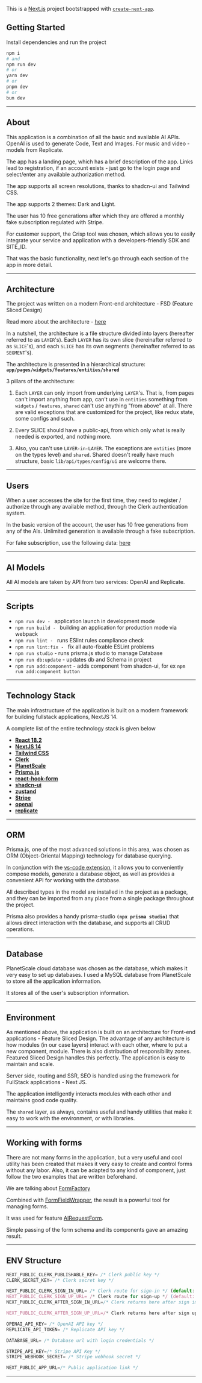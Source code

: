 This is a [Next.js](https://nextjs.org/) project bootstrapped with [`create-next-app`](https://github.com/vercel/next.js/tree/canary/packages/create-next-app).

## Getting Started

Install dependencies and run the project

```bash
npm i
# and
npm run dev
# or
yarn dev
# or
pnpm dev
# or
bun dev
```
----

## About

This application is a combination of all the basic and available AI APIs. OpenAI is used to generate Code, Text and Images. For music and video - models from Replicate. 

The app has a landing page, which has a brief description of the app. Links lead to registration, if an account exists - just go to the login page and select/enter any available authorization method. 

The app supports all screen resolutions, thanks to shadcn-ui and Tailwind CSS.

The app supports 2 themes: Dark and Light.

The user has 10 free generations after which they are offered a monthly fake subscription regulated with Stripe.

For customer support, the Crisp tool was chosen, which allows you to easily integrate your service and application with a developers-friendly SDK and SITE_ID.

That was the basic functionality, next let's go through each section of the app in more detail.

----

## Architecture

The project was written on a modern Front-end architecture - FSD (Feature Sliced Design)

Read more about the architecture - [here](https://feature-sliced.design/docs/get-started/overview)

In a nutshell, the architecture is a file structure divided into layers (hereafter referred to as `LAYER`'s). Each `LAYER` has its own slice (hereinafter referred to as `SLICE`'s), and each `SLICE` has its own segments (hereinafter referred to as `SEGMENT`'s).

The architecture is presented in a hierarchical structure: **`app/pages/widgets/features/entities/shared`**

3 pillars of the architecture:

1) Each `LAYER` can only import from underlying `LAYER`'s. That is, from pages can't import anything from app, can't use in `entities` something from `widgets` / `features`, `shared` can't use anything "from above" at all. There are valid exceptions that are customized for the project, like redux state, some configs and such.

2) Every SLICE should have a public-api, from which only what is really needed is exported, and nothing more.

3) Also, you can't use `LAYER-in-LAYER`. The exceptions are `entities` (more on the types level) and `shared`. Shared doesn't really have much structure, basic `lib/api/types/config/ui` are welcome there. 

----

## Users
When a user accesses the site for the first time, they need to register / authorize through any available method, through the Clerk authentication system.

In the basic version of the account, the user has 10 free generations from any of the AIs. Unlimited generation is available through a fake subscription.

For fake subscription, use the following data: [here](/docs/subsciption.md)

----

## AI Models

All AI models are taken by API from two services: OpenAI and Replicate.

----

## Scripts

- `npm run dev - ` application launch in development mode
- `npm run build - ` building an application for production mode via webpack
- `npm run lint - ` runs ESlint rules compliance check
- `npm run lint:fix - ` fix all auto-fixable ESLint problems
- `npm run studio` - runs prisma.js studio to manage Database
- `npm run db:update` - updates db and Schema in project
- `npm run add:component` - adds component from shadcn-ui, for ex `npm run add:component button`

----

## Technology Stack

The main infrastructure of the application is built on a modern framework for building fullstack applications, NextJS 14. 

A complete list of the entire technology stack is given below

- **[React 18.2](https://react.dev/learn)**
- **[NextJS 14](https://nextjs.org/docs)**
- **[Tailwind CSS](https://tailwindcss.com/docs/installation)**
- **[Clerk](https://clerk.com/docs/quickstarts/nextjs)**
- **[PlanetScale](https://planetscale.com/docs/concepts/what-is-planetscale)**
- **[Prisma.js](https://www.prisma.io/docs/getting-started)**
- **[react-hook-form](https://react-hook-form.com/get-started)**
- **[shadcn-ui](https://ui.shadcn.com/docs)**
- **[zustand](https://docs.pmnd.rs/zustand/getting-started/introduction)**
- **[Stripe](https://stripe.com/docs/api)**
- **[openai](https://platform.openai.com/docs/api-reference)**
- **[replicate](https://github.com/replicate/replicate-javascript)**

----

## ORM

Prisma.js, one of the most advanced solutions in this area, was chosen as ORM (Object-Oriental Mapping) technology for database querying. 

In conjunction with the [vs-code extension](https://marketplace.visualstudio.com/items?itemName=Prisma.prisma), it allows you to conveniently compose models, generate a database object, as well as provides a convenient API for working with the database.

All described types in the model are installed in the project as a package, and they can be imported from any place from a single package throughout the project. 

Prisma also provides a handy prisma-studio **`(npx prisma studio)`** that allows direct interaction with the database, and supports all CRUD operations.

----

## Database

PlanetScale cloud database was chosen as the database, which makes it very easy to set up databases. I used a MySQL database from PlanetScale to store all the application information.

It stores all of the user's subscription information.

----

## Environment

As mentioned above, the application is built on an architecture for Front-end applications - Feature Sliced Design. The advantage of any architecture is how modules (in our case layers) interact with each other, where to put a new component, module. There is also distribution of responsibility zones. Featured Sliced Design handles this perfectly. The application is easy to maintain and scale.

Server side, routing and SSR, SEO is handled using the framework for FullStack applications - Next JS. 

The application intelligently interacts modules with each other and maintains good code quality.

The `shared` layer, as always, contains useful and handy utilities that make it easy to work with the environment, or with libraries.

----

## Working with forms

There are not many forms in the application, but a very useful and cool utility has been created that makes it very easy to create and control forms without any labor. Also, it can be adapted to any kind of component, just follow the two examples that are written beforehand.

We are talking about [FormFactory](/src/shared/components/form-factory.tsx)

Combined with [FormFieldWrapper](/src/shared/components/form-field-wrapper.tsx), the result is a powerful tool for managing forms.

It was used for feature [AIRequestForm](/src/features/ai-request-form/ui/ai-request-form/ai-request-form.tsx).

Simple passing of the form schema and its components gave an amazing result.

----

## ENV Structure

```js
NEXT_PUBLIC_CLERK_PUBLISHABLE_KEY= /* Clerk public key */
CLERK_SECRET_KEY= /* Clerk secret key */

NEXT_PUBLIC_CLERK_SIGN_IN_URL= /* Clerk route for sign-in */ (default: /sign-in)
NEXT_PUBLIC_CLERK_SIGN_UP_URL= /* Clerk route for sign-up */ (default: /sign-in)
NEXT_PUBLIC_CLERK_AFTER_SIGN_IN_URL=/* Clerk returns here after sign im */ (default: /dashboard)

NEXT_PUBLIC_CLERK_AFTER_SIGN_UP_URL=/* Clerk returns here after sign up */ (default: /dashboard)

OPENAI_API_KEY= /* OpenAI API key */
REPLICATE_API_TOKEN= /* Replicate API key */

DATABASE_URL= /* Database url with login credentials */

STRIPE_API_KEY=/* Stripe API Key */
STRIPE_WEBHOOK_SECRET= /* Stripe webhook secret */

NEXT_PUBLIC_APP_URL=/* Public application link */
```
----